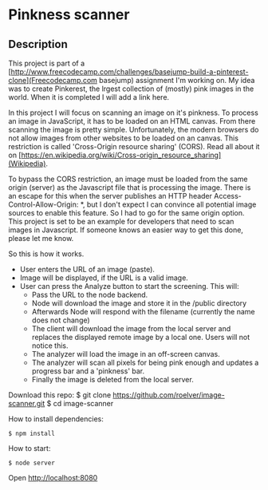 Pinkness scanner
=================================

Description
-----------

This project is part of a [http://www.freecodecamp.com/challenges/basejump-build-a-pinterest-clone](Freecodecamp.com basejump) assignment I'm working on. My idea was to create Pinkerest, the lrgest collection of (mostly) pink images in the world. When it is completed I will add a link here.

In this project I will focus on scanning an image on it's pinkness. To process an image in JavaScript, it has to be loaded on an HTML canvas. From there scanning the image is pretty simple. Unfortunately, the modern browsers do not allow images from other websites to be loaded on an canvas. This restriction is called 'Cross-Origin resource sharing' (CORS). Read all about it on [https://en.wikipedia.org/wiki/Cross-origin_resource_sharing](Wikipedia).

To bypass the CORS restriction, an image must be loaded from the same origin (server) as the Javascript file that is processing the image. There is an escape for this when the server publishes an HTTP header Access-Control-Allow-Origin: *, but I don't expect I can convince all potential image sources to enable this feature. So I had to go for the same origin option. This project is set to be an example for developers that need to scan images in Javascript. If someone knows an easier way to get this done, please let me know.

So this is how it works.
- User enters the URL of an image (paste).
- Image will be displayed, if the URL is a valid image.
- User can press the Analyze button to start the screening. This will:
	- Pass the URL to the node backend.
	- Node will download the image and store it in the /public directory
	- Afterwards Node will respond with the filename (currently the name does not change)
	- The client will download the image from the local server and replaces the displayed remote image by a local one. Users will not notice this.
	- The analyzer will load the image in an off-screen canvas.
	- The analyzer will scan all pixels for being pink enough and updates a progress bar and a 'pinkness' bar.
	- Finally the image is deleted from the local server.

Download this repo:
	 $ git clone https://github.com/roelver/image-scanner.git
	 $ cd image-scanner

How to install dependencies:

    $ npm install

How to start:

    $ node server

Open [http://localhost:8080](http://localhost:8080)


